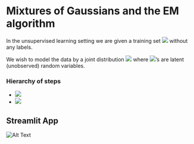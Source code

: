 # Mixtures of Gaussians and the EM algorithm

In the unsupervised learning setting we are given a training set  <img src="https://render.githubusercontent.com/render/math?math=\{x^{(1)}, ..., x^{(n)}\}"> without any labels. 

We wish to model the data by a joint distribution <img src="https://render.githubusercontent.com/render/math?math=p(x^{(i)}, z^{(i)})"> where <img src="https://render.githubusercontent.com/render/math?math=z^{(i)}">’s are latent (unobserved) random variables. 

### Hierarchy of steps

* <img src="https://render.githubusercontent.com/render/math?math=z(i) \sim Multinomial(\phi) ">
* <img src="https://render.githubusercontent.com/render/math?math=x(i) \middle|\ z(i)=j \sim \mathcal{N}(\mu_j,\sigma_j) ">



## Streamlit App
![Alt Text](./gmm.gif)

